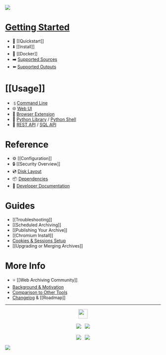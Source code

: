 [![](https://github.com/ArchiveBox/ArchiveBox/assets/511499/acffcee3-d1ec-439d-8278-e481101c3d0d)](Home)

# [Getting Started](Quickstart)

 - 🔢 [[Quickstart]]
 - ⬇️ [[Install]]
 - 🐳 [[Docker]]
 - ➡️ [Supported Sources](https://github.com/ArchiveBox/ArchiveBox/wiki/Quickstart#2-get-your-list-of-urls-to-archive)
 - ⬅️ [Supported Outputs](https://github.com/ArchiveBox/ArchiveBox#output-formats)

# [[Usage]]

 - ﹩[Command Line](../Usage)
 - 🌐 [Web UI](../Usage)
 - 🧩 [Browser Extension](../Usage)
 - 📜 [Python Library](https://docs.archivebox.io/en/latest/modules.html) / [Python Shell](../Usage) 
 - 👾 [REST API](https://github.com/ArchiveBox/ArchiveBox/issues/496) / [SQL API](../Usage)

# Reference

 - ⚙️ [[Configuration]]
 - 🔒 [[Security Overview]]
 - 💿 [Disk Layout]()
 - 📦 [Dependencies]()
 - 📝 [Developer Documentation](https://github.com/ArchiveBox/ArchiveBox#archivebox-development)

# Guides

 - [[Troubleshooting]]
 - [[Scheduled Archiving]]
 - [[Publishing Your Archive]]
 - [[Chromium Install]]
 - [Cookies & Sessions Setup](https://github.com/ArchiveBox/ArchiveBox/wiki/Chromium-Install#setting-up-a-chromium-user-profile)
 - [[Upgrading or Merging Archives]]

# More Info

 - ⭐️ [[Web Archiving Community]]
 - [Background & Motivation](https://github.com/ArchiveBox/ArchiveBox#background--motivation)
 - [Comparison to Other Tools](https://github.com/ArchiveBox/ArchiveBox#comparison-to-other-projects)
 - [Changelog](https://github.com/ArchiveBox/ArchiveBox/releases) & [[Roadmap]]

---

<p align="center">
  <a href="https://archivebox.io"><img src="https://github.com/ArchiveBox/ArchiveBox/assets/511499/fd4d3161-3860-4b31-a4e9-251c05f75cdf" height="30px"/></a><br/><br/>
  <a href="https://github.com/ArchiveBox/ArchiveBox"><img src="https://img.shields.io/github/stars/ArchiveBox/ArchiveBox.svg?logo=github&label=Stars&logoColor=blue"/></a> &nbsp;
  <a href="https://hcb.hackclub.com/donations/start/archivebox"><img src="https://img.shields.io/badge/Donate-Directly-%13DE5D26.svg"/></a><br/><br/>
  <a href="https://github.com/sponsors/pirate"><img src="https://img.shields.io/badge/Github_Sponsors-%23B7CDFE.svg"/></a> &nbsp;
  <a href="https://www.patreon.com/theSquashSH"><img src="https://img.shields.io/badge/Patreon-%23DD5D76.svg"/></a>

  <a href="https://zulip.archivebox.io"><img src="https://img.shields.io/badge/Community_Chat_Forum-Zulip-%2328A745.svg"/></a>

</p>
